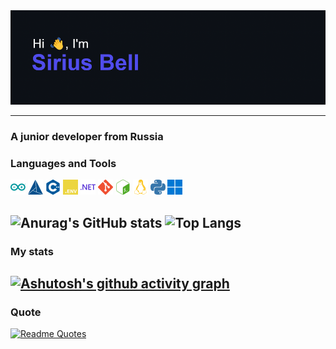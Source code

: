 <div id="header" align="center">
    <img src="header.png" alt="Header image here">
</div>

---

### A junior developer from Russia

### Languages and Tools

<div id="Skills" align="left">
    <img src="imgs/arduino.svg" alt="Skills here" height=24 width=24>
    <img src="imgs/cmake.svg" alt="Skills here" height=24 width=24>
    <img src="imgs/cplusplus.svg" alt="Skills here" height=24 width=24>
    <img src="imgs/dotenv.svg" alt="Skills here" height=24 width=24>
    <img src="imgs/dotnet.svg" alt="Skills here" height=24 width=24>
    <img src="imgs/git.svg" alt="Skills here" height=24 width=24>
    <img src="imgs/gnubash.svg" alt="Skills here" height=24 width=24>
    <img src="imgs/linux.svg" alt="Skills here" height=24 width=24>
    <img src="imgs/python.svg" alt="Skills here" height=24 width=24>
    <img src="imgs/windows11.svg" alt="Skills here" height=24 width=24>
</div>


![Anurag's GitHub stats](https://github-readme-stats.vercel.app/api?username=Sirius-Bell&show_icons=true&theme=transparent)
![Top Langs](https://github-readme-stats.vercel.app/api/top-langs/?username=Sirius-Bell&layout=compact&theme=transparent)
---

### My stats

[![Ashutosh's github activity graph](https://github-readme-activity-graph.vercel.app/graph?username=Sirius-Bell&theme=react-dark)](https://github.com/ashutosh00710/github-readme-activity-graph)
---

### Quote

[![Readme Quotes](https://quotes-github-readme.vercel.app/api?type=horizontal&theme=nord)](https://github.com/piyushsuthar/github-readme-quotes)